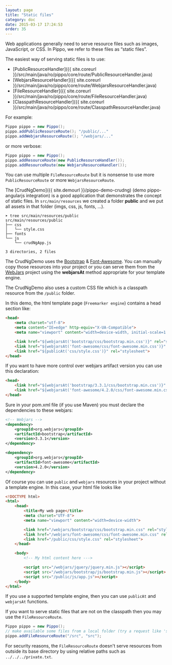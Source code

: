 ```yaml
---
layout: page
title: "Static files"
category: doc
date: 2015-03-17 17:24:53
order: 35
---
```


Web applications generally need to serve resource files such as images, JavaScript, or CSS. In Pippo, we refer to these files as “static files”.

The easiest way of serving static files is to use:

- [PublicResourceHandler]({{ site.coreurl }}/src/main/java/ro/pippo/core/route/PublicResourceHandler.java)
- [WebjarsResourceHandler]({{ site.coreurl }}/src/main/java/ro/pippo/core/route/WebjarsResourceHandler.java)
- [FileResourceHandler]({{ site.coreurl }}/src/main/java/ro/pippo/core/route/FileResourceHandler.java)
- [ClasspathResourceHandler]({{ site.coreurl }}/src/main/java/ro/pippo/core/route/ClasspathResourceHandler.java)

For example:

```java
Pippo pippo = new Pippo();
pippo.addPublicResourceRoute(); "/public/..."
pippo.addWebjarsResourceRoute(); "/webjars/..."
```

or more verbose:

```java
Pippo pippo = new Pippo();
pippo.addResourceRoute(new PublicResourceHandler());
pippo.addResourceRoute(new WebjarsResourceHandler());
```

You can use multiple `FileResourceRoute` but it is nonsense to use more `PublicResourceRoute` or more `WebjarsResourceRoute`.  
 
The [CrudNgDemo]({{ site.demourl }}/pippo-demo-crudng) (demo pippo-angularjs integration) is a good application that demonstrates the concept of static files. 
In `src/main/resources` we created a folder __public__ and we put all assets in that folder (imgs, css, js, fonts, ...).

```
➤ tree src/main/resources/public
src/main/resources/public
├── css
│   └── style.css
├── fonts
└── js
    └── crudNgApp.js

3 directories, 2 files
```

The CrudNgDemo uses the [Bootstrap](http://getbootstrap.com/) & [Font-Awesome](http://fortawesome.github.io/Font-Awesome). You can manually copy those resources into your project or you can serve them from the [WebJars](http://www.webjars.org) project using the __webjarsAt__ method appropriate for your template engine.

The CrudNgDemo also uses a custom CSS file which is a classpath resource from the `/public` folder.

In this demo, the html template page (`Freemarker engine`) contains a head section like:

```html
<head>
    <meta charset="utf-8">
    <meta content="IE=edge" http-equiv="X-UA-Compatible">
    <meta name="viewport" content="width=device-width, initial-scale=1.0">

    <link href="${webjarsAt('bootstrap/css/bootstrap.min.css')}" rel="stylesheet">
    <link href="${webjarsAt('font-awesome/css/font-awesome.min.css')}" rel="stylesheet">
    <link href="${publicAt('css/style.css')}" rel="stylesheet">
</head>
```

If you want to have more control over webjars artifact version you can use this declaration:

```html
<head>
    <link href="${webjarsAt('bootstrap/3.3.1/css/bootstrap.min.css')}" rel="stylesheet">
    <link href="${webjarsAt('font-awesome/4.2.0/css/font-awesome.min.css')}" rel="stylesheet">
</head>
```

Sure in your pom.xml file (if you use Maven) you must declare the dependencies to these webjars:

```xml
<!-- Webjars -->
<dependency>
    <groupId>org.webjars</groupId>
    <artifactId>bootstrap</artifactId>
    <version>3.3.1</version>
</dependency>

<dependency>
    <groupId>org.webjars</groupId>
    <artifactId>font-awesome</artifactId>
    <version>4.2.0</version>
</dependency>
```

Of course you can use `public` and `webjars` resources in your project without a template engine.
In this case, your html file looks like

```html
<!DOCTYPE html>
<html>
    <head>
        <title>My web page</title>
        <meta charset="UTF-8">
        <meta name="viewport" content="width=device-width">

        <link href="/webjars/bootstrap/css/bootstrap.min.css" rel="stylesheet">
        <link href="/webjars/font-awesome/css/font-awesome.min.css" rel="stylesheet">
        <link href="/public/css/style.css" rel="stylesheet">
    </head>

    <body>
        <!-- My html content here --->

        <script src="/webjars/jquery/jquery.min.js"></script>
        <script src="/webjars/bootstrap/js/bootstrap.min.js"></script>
        <script src="/public/js/app.js"></script>
    </body>
</html>
``` 

If you use a supported template engine, then you can use `publicAt` and `webjarsAt` functions. 
 
If you want to serve static files that are not on the classpath then you may use the `FileResourceRoute`.

```java
Pippo pippo = new Pippo();
// make available some files from a local folder (try a request like 'src/main/resources/simplelogger.properties')
pippo.addFileResourceRoute("/src", "src");
```

For security reasons, the `FileResourceRoute` doesn't serve resources from outside its base directory by using relative paths such as `../../../private.txt`.
